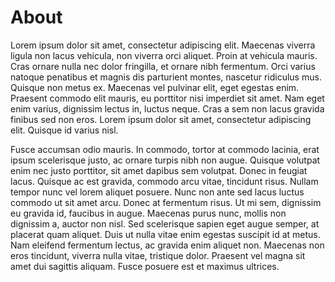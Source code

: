 # About

Lorem ipsum dolor sit amet, consectetur adipiscing elit. Maecenas viverra ligula non lacus vehicula, non viverra orci aliquet. 
Proin at vehicula mauris. Cras ornare nulla nec dolor fringilla, et ornare nibh fermentum. Orci varius natoque penatibus et 
magnis dis parturient montes, nascetur ridiculus mus. Quisque non metus ex. Maecenas vel pulvinar elit, eget egestas enim. 
Praesent commodo elit mauris, eu porttitor nisi imperdiet sit amet. Nam eget enim varius, dignissim lectus in, luctus neque. 
Cras a sem non lacus gravida finibus sed non eros. Lorem ipsum dolor sit amet, consectetur adipiscing elit. Quisque id 
varius nisl.

Fusce accumsan odio mauris. In commodo, tortor at commodo lacinia, erat ipsum scelerisque justo, ac ornare turpis nibh non 
augue. Quisque volutpat enim nec justo porttitor, sit amet dapibus sem volutpat. Donec in feugiat lacus. Quisque ac est 
gravida, commodo arcu vitae, tincidunt risus. Nullam tempor nunc vel lorem aliquet posuere. Nunc non ante sed lacus 
luctus commodo ut sit amet arcu. Donec at fermentum risus. Ut mi sem, dignissim eu gravida id, faucibus in augue. 
Maecenas purus nunc, mollis non dignissim a, auctor non nisl. Sed scelerisque sapien eget augue semper, at placerat 
quam aliquet. Duis ut nulla vitae enim egestas suscipit id at metus. Nam eleifend fermentum lectus, ac gravida enim 
aliquet non. Maecenas non eros tincidunt, viverra nulla vitae, tristique dolor. Praesent vel magna sit amet dui sagittis 
aliquam. Fusce posuere est et maximus ultrices.
